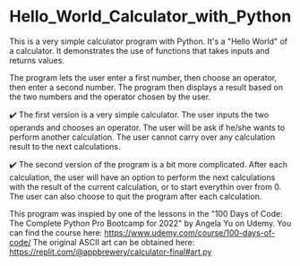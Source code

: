 # Hello_World_Calculator_with_Python
This is a very simple calculator program with Python. It's a "Hello World" of a calculator. It demonstrates the use of functions that takes inputs and returns values.

The program lets the user enter a first number, then choose an operator, then enter a second number. The program then displays a result based on the two numbers and the operator chosen by the user.

✔️ The first version is a very simple calculator. The user inputs the two operands and chooses an operator. The user will be ask if he/she wants to perform another calculation. The user cannot carry over any calculation result to the next calculations.

✔️ The second version of the program is a bit more complicated. After each calculation, the user will have an option to perform the next calculations with the result of the current calculation, or to start everythin over from 0. The user can also choose to quit the program after each calculation.

This program was inspied by one of the lessons in the "100 Days of Code: The Complete Python Pro Bootcamp for 2022" by Angela Yu on Udemy.
You can find the course here: https://www.udemy.com/course/100-days-of-code/
The original ASCII art can be obtained here: https://replit.com/@appbrewery/calculator-final#art.py
